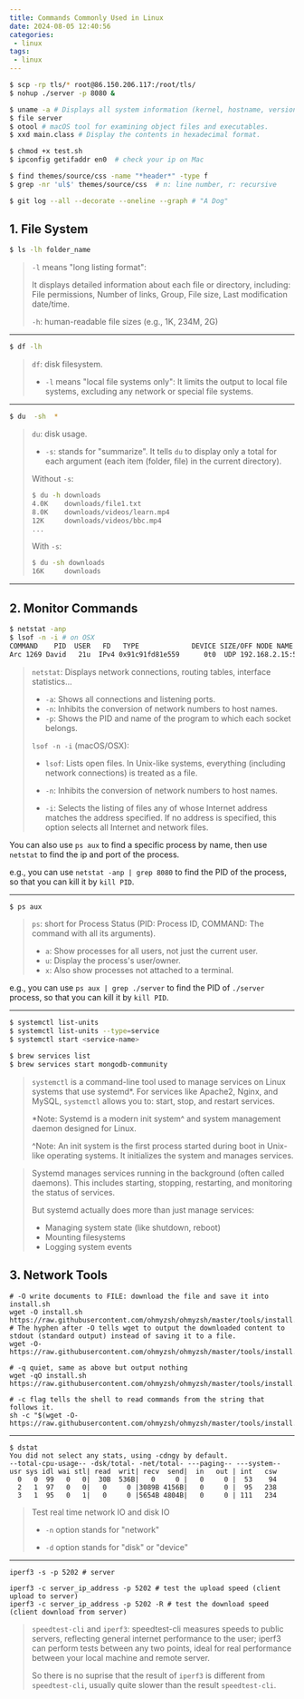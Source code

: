 ```yaml
---
title: Commands Commonly Used in Linux
date: 2024-08-05 12:40:56
categories:
 - linux
tags:
 - linux
---
```



```bash
$ scp -rp tls/* root@86.150.206.117:/root/tls/
$ nohup ./server -p 8080 &

$ uname -a # Displays all system information (kernel, hostname, version, etc.).
$ file server 
$ otool # macOS tool for examining object files and executables.
$ xxd main.class # Display the contents in hexadecimal format.

$ chmod +x test.sh
$ ipconfig getifaddr en0  # check your ip on Mac

$ find themes/source/css -name "*header*" -type f
$ grep -nr 'ul$' themes/source/css  # n: line number, r: recursive

$ git log --all --decorate --oneline --graph # "A Dog" 
```

## 1. File System

```bash
$ ls -lh folder_name
```

> `-l` means "long listing format":
>
> It displays detailed information about each file or directory, including: File permissions, Number of links, Group, File size, Last modification date/time. 
>
> `-h`: human-readable file sizes (e.g., 1K, 234M, 2G)

---

```bash
$ df -lh
```

>`df`: disk filesystem.
>
>- `-l` means "local file systems only": It limits the output to local file systems, excluding any network or special file systems. 

---

```bash
$ du  -sh  *
```

> `du`: disk usage.
>
> - `-s`: stands for "summarize". It tells `du` to display only a total for each argument (each item (folder, file) in the current directory).
>
> Without `-s`:
>
> ```bash
> $ du -h downloads
> 4.0K    downloads/file1.txt
> 8.0K    downloads/videos/learn.mp4
> 12K     downloads/videos/bbc.mp4
> ...
> ```
>
> With `-s`:
>
> ```bash
> $ du -sh downloads
> 16K     downloads
> ```
> 

---


## 2. Monitor Commands

```bash
$ netstat -anp
$ lsof -n -i # on OSX
COMMAND    PID  USER   FD   TYPE             DEVICE SIZE/OFF NODE NAME
Arc 1269 David   21u  IPv4 0x91c91fd81e559      0t0  UDP 192.168.2.15:50307->142.251.35.174:https
```

> `netstat`: Displays network connections, routing tables, interface statistics...
>
> - `-a`: Shows all connections and listening ports.
> - `-n`: Inhibits the conversion of network numbers to host names.
> - `-p`: Shows the PID and name of the program to which each socket belongs.
>
> `lsof -n -i` (macOS/OSX):
>
> - `lsof`: Lists open files. In Unix-like systems, everything (including network connections) is treated as a file.
>
> - `-n`: Inhibits the conversion of network numbers to host names.
>
> - `-i`: Selects the listing of files any of whose Internet address matches the address specified. If no address is specified, this option selects all Internet and network files.

You can also use `ps aux` to find a specific process by name, then use `netstat` to find the ip and port of the process. 

e.g., you can use `netstat -anp | grep 8080` to find the PID of the process, so that you can kill it by `kill PID`.

---

```bash
$ ps aux
```

> `ps`: short for Process Status (PID: Process ID, COMMAND: The command with all its arguments). 
>
> - `a`: Show processes for all users, not just the current user.
> - `u`: Display the process's user/owner.
> - `x`: Also show processes not attached to a terminal.

e.g., you can use `ps aux | grep ./server` to find the PID of `./server` process, so that you can kill it by `kill PID`.

---

```bash
$ systemctl list-units
$ systemctl list-units --type=service
$ systemctl start <service-name>

$ brew services list
$ brew services start mongodb-community
```

> `systemctl` is a command-line tool used to manage services on Linux systems that use systemd*. For services like Apache2, Nginx, and MySQL, `systemctl` allows you to: start, stop, and restart services. 
>
> *Note: Systemd is a modern init system^ and system management daemon designed for Linux.
>
> ^Note: An init system is the first process started during boot in Unix-like operating systems. It initializes the system and manages services. 

> Systemd manages services running in the background (often called daemons). This includes starting, stopping, restarting, and monitoring the status of services.
>
> But systemd actually does more than just manage services:
>
> - Managing system state (like shutdown, reboot)
> - Mounting filesystems
> - Logging system events

## 3. Network Tools

```shell
# -O write documents to FILE: download the file and save it into install.sh
wget -O install.sh https://raw.githubusercontent.com/ohmyzsh/ohmyzsh/master/tools/install.sh
# The hyphen after -O tells wget to output the downloaded content to stdout (standard output) instead of saving it to a file.
wget -O- https://raw.githubusercontent.com/ohmyzsh/ohmyzsh/master/tools/install.sh

# -q quiet, same as above but output nothing
wget -qO install.sh https://raw.githubusercontent.com/ohmyzsh/ohmyzsh/master/tools/install.sh

# -c flag tells the shell to read commands from the string that follows it.
sh -c "$(wget -O- https://raw.githubusercontent.com/ohmyzsh/ohmyzsh/master/tools/install.sh)"
```

---

```shell
$ dstat
You did not select any stats, using -cdngy by default.
--total-cpu-usage-- -dsk/total- -net/total- ---paging-- ---system--
usr sys idl wai stl| read  writ| recv  send|  in   out | int   csw
  0   0  99   0   0|  30B  536B|   0     0 |   0     0 |  53    94
  2   1  97   0   0|   0     0 |3089B 4156B|   0     0 |  95   238
  3   1  95   0   1|   0     0 |5654B 4804B|   0     0 | 111   234
```

> Test real time network IO and disk IO
>
> - `-n` option stands for "network"
>
> - `-d` option stands for "disk" or "device"

---

```shell
iperf3 -s -p 5202 # server

iperf3 -c server_ip_address -p 5202 # test the upload speed (client upload to server)
iperf3 -c server_ip_address -p 5202 -R # test the download speed (client download from server)
```

> `speedtest-cli` and `iperf3`: speedtest-cli measures speeds to public servers, reflecting general internet performance to the user; iperf3 can perform tests between any two points, ideal for real performance between your local machine and remote server. 
>
> So there is no suprise that the result of `iperf3` is different from `speedtest-cli`, usually quite slower than the result `speedtest-cli`. 

